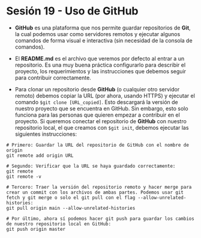 # Sesión 19 - Uso de GitHub

* **GitHub** es una plataforma que nos permite guardar repositorios de **Git**, la cual podemos usar como servidores remotos y ejecutar algunos comandos de forma visual e interactiva (sin necesidad de la consola de comandos).

* El **README.md** es el archivo que veremos por defecto al entrar a un repositorio. Es una muy buena práctica configurarlo para describir el proyecto, los requerimientos y las instrucciones que debemos seguir para contribuir correctamente.

* Para clonar un repositorio desde **GitHub** (o cualquier otro servidor remoto) debemos copiar la URL (por ahora, usando HTTPS) y ejecutar el comando `$git clone [URL_copied]`. Esto descargará la versión de nuestro proyecto que se encuentra en GitHub. Sin embargo, esto solo funciona para las personas que quieren empezar a contribuir en el proyecto. Si queremos conectar el repositorio de **GitHub** con nuestro repositorio local, el que creamos con `$git init`, debemos ejecutar las siguientes instrucciones:

```git
# Primero: Guardar la URL del repositorio de GitHub con el nombre de origin
git remote add origin URL

# Segundo: Verificar que la URL se haya guardado correctamente:
git remote
git remote -v

# Tercero: Traer la versión del repositorio remoto y hacer merge para crear un commit con los archivos de ambas partes. Podemos usar git fetch y git merge o solo el git pull con el flag --allow-unrelated-histories:
git pull origin main --allow-unrelated-histories

# Por último, ahora sí podemos hacer git push para guardar los cambios de nuestro repositorio local en GitHub:
git push origin master
```
